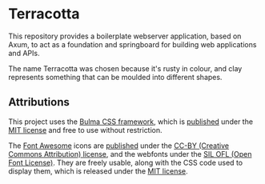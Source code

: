 # Terracotta

This repository provides a boilerplate webserver application, based on Axum, to
act as a foundation and springboard for building web applications and APIs.

The name Terracotta was chosen because it's rusty in colour, and clay represents
something that can be moulded into different shapes.


## Attributions

This project uses the [Bulma CSS framework](https://bulma.io/), which is
[published](https://github.com/jgthms/bulma/blob/master/LICENSE) under the
[MIT license](http://opensource.org/licenses/MIT) and free to use without
restriction.

The [Font Awesome](https://fontawesome.com/) icons are [published](https://fontawesome.com/license/free)
under the [CC-BY (Creative Commons Attribution) license](https://creativecommons.org/licenses/by/4.0/),
and the webfonts under the [SIL OFL (Open Font License)](https://scripts.sil.org/OFL).
They are freely usable, along with the CSS code used to display them, which is
released under the [MIT license](http://opensource.org/licenses/MIT).


